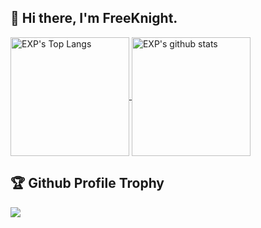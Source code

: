## 👋  Hi there, I'm FreeKnight. 

<!--BGN_SECTION:github-readme-stats-->
<a href="https://duzhi5368.github.io/OLDPAGE/" target="_blank">
  <img height="190" align="center" src="https://github-readme-stats.vercel.app/api/top-langs/?username=duzhi5368&hide=HTML,CSS,TSQL&theme=great-gatsby" alt="EXP's Top Langs" />
</a>
<a href="https://github-readme-stats.vercel.app/api/top-langs/?username=duzhi5368&bg_color=30,3f5efb,fc466b&title_color=fff&text_color=fff&exclude_repo=lineChecker&langs_count=9&hide_border=true&hide=ShaderLab&layout=compact&card_width=445&custom_title=duzhi5368's%20Most%20Used%20Languages">
<a href="https://duzhi5368.github.io/OLDPAGE/" target="_blank">
  <img height="190" align="center" src="https://github-readme-stats.vercel.app/api?username=duzhi5368&count_private=true&show_icons=true&theme=nightowl" alt="EXP's github stats" />
</a>
<!--END_SECTION:github-readme-stats-->


<!-- github prifile -->
<h2>🏆 Github Profile Trophy</h2>
<img src="https://github-profile-trophy.vercel.app/?username=duzhi5368&column=7"/>

<!--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-->
